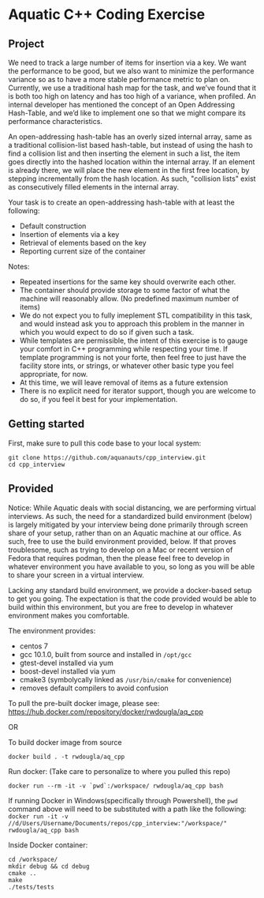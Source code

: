 # Aquatic C++ Coding Exercise

## Project

We need to track a large number of items for insertion via a key. We want the performance to be good, but we also want to minimize the performance variance so as to have a more stable performance metric to plan on. Currently, we use a traditional hash map for the task, and we’ve found that it is both too high on latency and has too high of a variance, when profiled. An internal developer has mentioned the concept of an Open Addressing Hash-Table, and we’d like to implement one so that we might compare its performance characteristics.

An open-addressing hash-table has an overly sized internal array, same as a traditional collision-list based hash-table, but instead of using the hash to find a collision list and then inserting the element in such a list, the item goes directly into the hashed location within the internal array. If an element is already there, we will place the new element in the first free location, by stepping incrementally from the hash location. As such, "collision lists" exist as consecutively filled elements in the internal array.

Your task is to create an open-addressing hash-table with at least the following:

* Default construction
* Insertion of elements via a key
* Retrieval of elements based on the key
* Reporting current size of the container

Notes:

* Repeated insertions for the same key should overwrite each other.
* The container should provide storage to some factor of what the machine will reasonably allow. (No predefined maximum number of items)
* We do not expect you to fully imeplement STL compatibility in this task, and would instead ask you to approach this problem in the manner in which you would expect to do so if given such a task.
* While templates are permissible, the intent of this exercise is to gauge your comfort in C++ programming while respecting your time. If template programming is not your forte, then feel free to just have the facility store ints, or strings, or whatever other basic type you feel appropriate, for now.
* At this time, we will leave removal of items as a future extension
* There is no explicit need for iterator support, though you are welcome to do so, if you feel it best for your implementation.

## Getting started

First, make sure to pull this code base to your local system:

```
git clone https://github.com/aquanauts/cpp_interview.git
cd cpp_interview
```

## Provided

Notice: While Aquatic deals with social distancing, we are performing virtual interviews. As such, the need for a standardized build environment (below) is largely mitigated by your interview being done primarily through screen share of your setup, rather than on an Aquatic machine at our office. As such, free to use the build environment provided, below. If that proves troublesome, such as trying to develop on a Mac or recent version of Fedora that requires podman, then the please feel free to develop in whatever environment you have available to you, so long as you will be able to share your screen in a virtual interview.

Lacking any standard build environment, we provide a docker-based setup to get you going. The expectation is that the code provided would be able to build within this environment, but you are free to develop in whatever environment makes you comfortable.

The environment provides:

* centos 7
* gcc 10.1.0, built from source and installed in `/opt/gcc`
* gtest-devel installed via yum
* boost-devel installed via yum
* cmake3 (symbolycally linked as `/usr/bin/cmake` for convenience)
* removes default compilers to avoid confusion

To pull the pre-built docker image, please see: https://hub.docker.com/repository/docker/rwdougla/aq_cpp

OR

To build docker image from source

`docker build . -t rwdougla/aq_cpp`

Run docker: (Take care to personalize to where you pulled this repo)

``docker run --rm -it -v `pwd`:/workspace/ rwdougla/aq_cpp bash``

If running Docker in Windows(specifically through Powershell), the `pwd` command above will need to be substituted with a path like the following:
``docker run -it -v //d/Users/Username/Documents/repos/cpp_interview:"/workspace/" rwdougla/aq_cpp bash``

Inside Docker container:

```
cd /workspace/
mkdir debug && cd debug
cmake ..
make
./tests/tests
```
